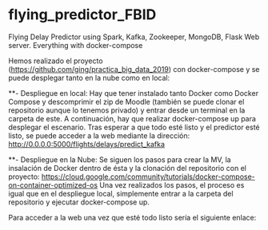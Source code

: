 # flying_predictor_FBID
Flying Delay Predictor using Spark, Kafka, Zookeeper, MongoDB, Flask Web server. Everything with docker-compose

Hemos realizado el proyecto (https://github.com/ging/practica_big_data_2019) con docker-compose y se puede desplegar tanto en la nube como en local:

**- Despliegue en local:
Hay que tener instalado tanto Docker como Docker Compose y descomprimir el zip de Moodle (también se puede clonar el repositorio aunque lo tenemos privado) y entrar desde un terminal en la carpeta de este. 
A continuación, hay que realizar docker-compose up para desplegar el escenario. 
Tras esperar a que todo esté listo y el predictor esté listo, se puede acceder a la web mediante la dirección: http://0.0.0.0:5000/flights/delays/predict_kafka

**- Despliegue en la Nube:
Se siguen los pasos para crear la MV, la insalación de Docker dentro de ésta y la clonación del repositorio con el proyecto: https://cloud.google.com/community/tutorials/docker-compose-on-container-optimized-os 
Una vez realizados los pasos, el proceso es igual que en el despliegue local, simplemente entrar a la carpeta del repositorio y ejecutar docker-compose up.

Para acceder a la web una vez que esté todo listo sería el siguiente enlace:
